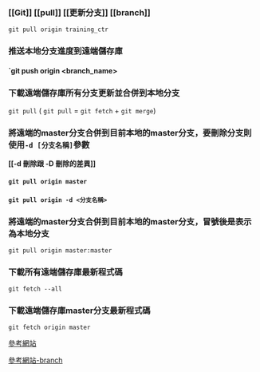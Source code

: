 ### [[Git]] [[pull]] [[更新分支]] [[branch]]

```git
git pull origin training_ctr
```

### 推送本地分支進度到遠端儲存庫
#### `git push origin <branch_name>

### 下載遠端儲存庫所有分支更新並合併到本地分支
`git pull`
( `git pull` = `git fetch` + `git merge`)
### 將遠端的master分支合併到目前本地的master分支，要刪除分支則使用`-d [分支名稱]`參數
**[[-d 刪除跟 -D 刪除的差異]]**
#### `git pull origin master`
#### `git pull origin -d <分支名稱>`

### 將遠端的master分支合併到目前本地的master分支，冒號後是表示為本地分支
`git pull origin master:master`

### 下載所有遠端儲存庫最新程式碼
`git fetch --all`

### 下載遠端儲存庫master分支最新程式碼
`git fetch origin master`

[參考網站](https://blog.csdn.net/weiwenhou/article/details/106985423?source=post_page-----c5dc0639dd9--------------------------------)

[參考網站-branch](https://learngitbranching.js.org/?locale=zh_TW&source=post_page-----c5dc0639dd9--------------------------------)

